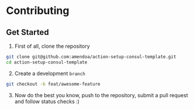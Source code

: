 # Contributing

## Get Started

1. First of all, clone the repository

```zsh
git clone git@github.com:amendoa/action-setup-consul-template.git
cd action-setup-consul-template
```

2. Create a development `branch`

```zsh
git checkout -b feat/awesome-feature
```

3. Now do the best you know, push to the repository, submit a pull request and follow status checks :)
